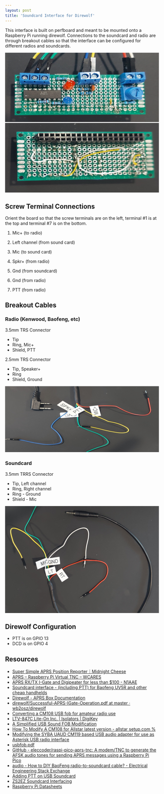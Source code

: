 ```yaml
---
layout: post
title: 'Soundcard Interface for Direwolf'
---
```

This interface is built on perfboard and meant to be mounted onto a Raspberry Pi
running direwolf. Connections to the soundcard and radio are through breakout
cables so that the interface can be configured for different radios and
soundcards.

![alt text](soundcard-interface/hat-top.jpg "component side")
![alt text](soundcard-interface/hat-bottom.jpg "wiring side")


## Screw Terminal Connections

Orient the board so that the screw terminals are on the left, terminal #1 is at the top and terminal #7
is on the bottom.

1. Mic+ (to radio)
1. Left channel (from sound card)

1. Mic (to sound card)
1. Spkr+ (from radio)

1. Gnd (from soundcard)
1. Gnd (from radio)
1. PTT (from radio)

## Breakout Cables

### Radio (Kenwood, Baofeng, etc)

3.5mm TRS Connector

- Tip
- Ring, Mic+
- Shield, PTT

2.5mm TRS Connector

- Tip, Speaker+
- Ring
- Shield, Ground

![alt text](soundcard-interface/kenwood-breakout.jpg "K1 Connector")

### Soundcard

3.5mm TRRS Connector

- Tip, Left channel
- Ring, Right channel
- Ring - Ground
- Shield - Mic

![alt text](soundcard-interface/audio-breakout.jpg "TRRS Connector")

## Direwolf Configuration

- PTT is on GPIO 13
- DCD is on GPIO 4

## Resources

- [Super Simple APRS Position Reporter｜Midnight Cheese](http://midnightcheese.com/2015/12/super-simple-aprs-position-beacon/)
- [APRS – Raspberry Pi Virtual TNC – WCARES](https://wcares.org/special-interests-3/aprs/aprs-raspberry-pi-virtual-tnc/)
- [APRS RX/TX I-Gate and Digipeater for less than $100 - N1AAE](https://n1aae.com/raspberry-pi-aprs-direwolf-linux-igate-digipeater/" )
- [Soundcard interface - (including PTT) for Baofeng UV5R and other cheap handhelds](https://k0rx.com/blog/2017/11/baofeng.html)
- [Direwolf - APRS Box Documentation](http://elafargue.github.io/aprs-box/direwolf/)
- [direwolf/Successful-APRS-IGate-Operation.pdf at master · wb2osz/direwolf](https://github.com/wb2osz/direwolf/blob/master/doc/Successful-APRS-IGate-Operation.pdf)
- [Converting a CM108 USB fob for amateur radio use](https://www.marrold.co.uk/2018/04/converting-cm108-usb-fob-for-amateur.html)
- [LTV-847C Lite-On Inc. | Isolators | DigiKey](https://www.digikey.com/en/products/detail/liteon/LTV-847C/1711628)
- [A Simplified USB Sound FOB Modification](https://hamvoip.org/hamradio/usb_fob_simple_modification/)
- [How To Modify A CM108 for Allstar latest version - allstar setup.com %](https://allstarsetup.com/how-to-modify-a-cm108-for-allstar/)
- [Modifying the SYBA UAUD CM119 based USB audio adapter for use as Asterisk USB radio interface](http://www.repeater-builder.com/projects/fob/syba-small-fob.html)
- [usbfob.pdf](http://rtpdir.weebly.com/uploads/1/6/8/7/1687703/usbfob.pdf)
- [GitHub - eleccoder/raspi-pico-aprs-tnc: A modem/TNC to generate the AFSK audio tones for sending APRS messages using a Raspberry Pi Pico](https://github.com/eleccoder/raspi-pico-aprs-tnc)
- [audio - How to DIY BaoFeng radio-to-soundcard cable? - Electrical Engineering Stack Exchange](https://electronics.stackexchange.com/questions/471893/how-to-diy-baofeng-radio-to-soundcard-cable)
- [Adding PTT on USB Soundcard](https://yd0nxx.wordpress.com/2020/05/12/adding-ptt-on-usb-soundcard/)
- [ZS2EZ Soundcard Interfacing](http://www.zs2ez.co.za/Soundcard/Soundcard.htm)
- [Raspberry Pi Datasheets](https://datasheets.raspberrypi.com/)

